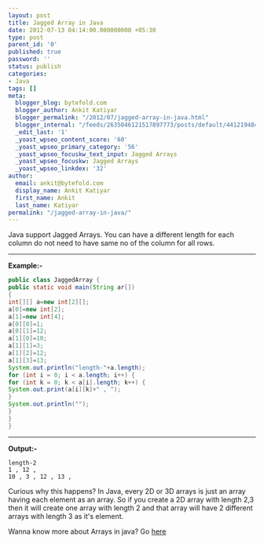 ```yaml
---
layout: post
title: Jagged Array in Java
date: 2012-07-13 04:14:00.000000000 +05:30
type: post
parent_id: '0'
published: true
password: ''
status: publish
categories:
- Java
tags: []
meta:
  blogger_blog: bytefold.com
  blogger_author: Ankit Katiyar
  blogger_permalink: "/2012/07/jagged-array-in-java.html"
  blogger_internal: "/feeds/2635046121517897773/posts/default/4412194843321078844"
  _edit_last: '1'
  _yoast_wpseo_content_score: '60'
  _yoast_wpseo_primary_category: '56'
  _yoast_wpseo_focuskw_text_input: Jagged Arrays
  _yoast_wpseo_focuskw: Jagged Arrays
  _yoast_wpseo_linkdex: '32'
author:
  email: ankit@bytefold.com
  display_name: Ankit Katiyar
  first_name: Ankit
  last_name: Katiyar
permalink: "/jagged-array-in-java/"
---
```

Java support Jagged Arrays. You can have a different&nbsp;length for each column do not need to have same no of the column for all rows.

* * *

**Example:-**

```java
public class JaggedArray {
public static void main(String ar[])
{
int[][] a=new int[2][];
a[0]=new int[2];
a[1]=new int[4];
a[0][0]=1;
a[0][1]=12;
a[1][0]=10;
a[1][1]=3;
a[1][2]=12;
a[1][3]=13;
System.out.println("length-"+a.length);
for (int i = 0; i < a.length; i++) {
for (int k = 0; k < a[i].length; k++) {
System.out.print(a[i][k]+" , ");
}
System.out.println("");
} 
}
}
```

* * *

**Output:-**

```
length-2
1 , 12 , 
10 , 3 , 12 , 13 ,
```

Curious why this happens? In Java, every 2D or 3D arrays is just an array having each element as an array. So if you create a 2D array with length 2,3 then it will create one array with length 2 and that array will have 2 different arrays with length 3 as it's element.

Wanna know more about Arrays in java? Go [here](https://docs.oracle.com/javase/tutorial/java/nutsandbolts/arrays.html)
